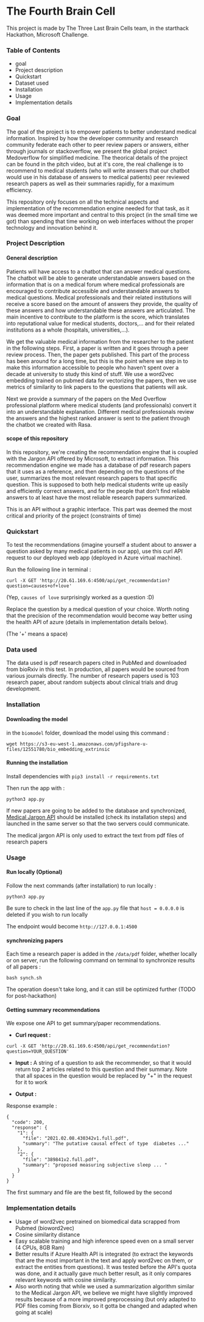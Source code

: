 # The Fourth Brain Cell

This project is made by The Three Last Brain Cells team, in the starthack Hackathon, Microsoft Challenge.

### Table of Contents

- goal
- Project description
- Quickstart
- Dataset used
- Installation
- Usage
- Implementation details

### Goal

The goal of the project is to empower patients to better understand medical information. Inspired by how the developer community and research community federate each other to peer review papers or answers, either through journals or stackoverflow, we present the global project Medoverflow for simplified medicine. The theorical details of the project can be found in the pitch video, but at it's core, the real challenge is to recommend to medical students (who will write answers that our chatbot would use in his database of answers to medical patients) peer reviewed research papers as well as their summaries rapidly, for a maximum efficiency.

This repository only focuses on all the technical aspects and implementation of the recommendation engine needed for that task, as it was deemed more important and central to this project (in the small time we got) than spending that time working on web interfaces without the proper technology and innovation behind it.

### Project Description

#### General description

Patients will have access to a chatbot that can answer medical questions. The chatbot will be able to generate understandable answers based on the information that is on a medical forum where medical professionals are encouraged to contribute accessible and understandable answers to medical questions. Medical professionals and their related institutions will receive a score based on the amount of answers they provide, the quality of these answers and how understandable these answers are articulated.
The main incentive to contribute to the platform is the score, which translates into reputational value for medical students, doctors,... and for their related institutions as a whole (hospitals, universities,...).

We get the valuable medical information from the researcher to the patient in the following steps.
First, a paper is written and it goes through a peer review process. Then, the paper gets published. This part of the process has been around for a long time, but this is the point where we step in to make this information accessible to people who haven’t spent over a decade at university to study this kind of stuff.
We use a word2vec embedding trained on pubmed data for vectorizing the papers, then we use metrics of similarity to link papers to the questions that patients will ask.

Next we provide a summary of the papers on the Med Overflow professional platform where medical students (and professionals) convert it into an understandable explanation. Different medical professionals review the answers and the highest ranked answer is sent to the patient through the chatbot we created with Rasa.

#### scope of this repository

In this repository, we're creating the recommendation engine that is coupled with the Jargon API offered by Microsoft, to extract information. This recommendation engine we made has a database of pdf research papers that it uses as a reference, and then depending on the questions of the user, summarizes the most relevant research papers to that specific question. This is supposed to both help medical students write up easily and efficiently correct answers, and for the people that don't find reliable answers to at least have the most reliable research papers summarized.

This is an API without a graphic interface. This part was deemed the most critical and priority of the project (constraints of time)

### Quickstart

To test the recommendations (imagine yourself a student about to answer a question asked by many medical patients in our app), use this curl API request to our deployed web app (deployed in Azure virtual machine).

Run the following line in terminal :

```
curl -X GET 'http://20.61.169.6:4500/api/get_recommendation?question=causes+of+love'
```

(Yep, `causes of love` surprisingly worked as a question :D)

Replace the question by a medical question of your choice. Worth noting that the precision of the recommendation would become way better using the health API of azure (details in implementation details below).

(The '+' means a space)

### Data used

The data used is pdf research papers cited in PubMed and downloaded from bioRxiv in this test. In production, all papers would be sourced from various journals directly. The number of research papers used is 103 research paper, about random subjects about clinical trials and drug development.

### Installation

#### Downloading the model

in the `biomodel` folder, download the model using this command :

```
wget https://s3-eu-west-1.amazonaws.com/pfigshare-u-files/12551780/bio_embedding_extrinsic
```

#### Running the installation

Install dependencies with `pip3 install -r requirements.txt`

Then run the app with :

```
python3 app.py
```

If new papers are going to be added to the database and synchronized, [Medical Jargon API](https://github.com/whatchacallit/medjargonbuster-api) should be installed (check its installation steps) and launched in the same server so that the two servers could communicate.

The medical jargon API is only used to extract the text from pdf files of research papers

### Usage

#### Run locally (Optional)

Follow the next commands (after installation) to run locally :

```
python3 app.py
```

Be sure to check in the last line of the `app.py` file that `host = 0.0.0.0` is deleted if you wish to run locally

The endpoint would become `http://127.0.0.1:4500`

#### synchronizing papers

Each time a research paper is added in the `/data/pdf` folder, whether locally or on server, run the following command on terminal to synchronize results of all papers :

```
bash synch.sh
```

The operation doesn't take long, and it can still be optimized further (TODO for post-hackathon)


#### Getting summary recommendations

We expose one API to get summary/paper recommendations.

- **Curl request :**

```
curl -X GET 'http://20.61.169.6:4500/api/get_recommendation?question=YOUR_QUESTION'
```

- **Input :** A string of a question to ask the recommender, so that it would return top 2 articles related to this question and their summary. Note that all spaces in the question would be replaced by "+" in the request for it to work

- **Output :**

Response example :

```
{
  "code": 200,
  "response": {
    "1": {
      "file": "2021.02.08.430342v1.full.pdf",
      "summary": "The putative causal effect of type  diabetes ..."
    },
    "2": {
      "file": "389841v2.full.pdf",
      "summary": "proposed measuring subjective sleep ... "
    }
  }
}
```

The first summary and file are the best fit, followed by the second
### Implementation details

- Usage of word2vec pretrained on biomedical data scrapped from Pubmed (bioword2vec)
- Cosine similarity distance
- Easy scalable training and high inference speed even on a small server (4 CPUs, 8GB Ram)
- Better results if Azure Health API is integrated (to extract the keywords that are the most important in the text and apply word2vec on them, or extract the entities from questions). It was tested before the API's quota was done, and it actually gave much better result, as it only compares relevant keywords with cosine similarity.
- Also worth noting that while we used a summarization algorithm similar to the Medical Jargon API, we believe we might have slightly improved results because of a more improved preprocessing (but only adapted to PDF files coming from Biorxiv, so it gotta be changed and adapted when going at scale)

